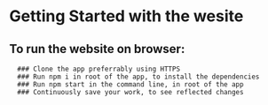 # Getting Started with the wesite

  ## To run the website on browser: 
  
      ### Clone the app preferrably using HTTPS
      ### Run npm i in root of the app, to install the dependencies
      ### Run npm start in the command line, in root of the app
      ### Continuously save your work, to see reflected changes
      


